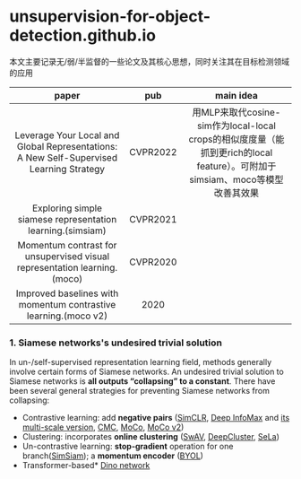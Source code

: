 # unsupervision-for-object-detection.github.io
本文主要记录无/弱/半监督的一些论文及其核心思想，同时关注其在目标检测领域的应用

|                            paper                             |   pub    |                          main idea                           |
| :----------------------------------------------------------: | :------: | :----------------------------------------------------------: |
| Leverage Your Local and Global Representations: A New Self-Supervised Learning Strategy | CVPR2022 | 用MLP来取代cosine-sim作为local-local crops的相似度度量（能抓到更rich的local feature）。可附加于simsiam、moco等模型改善其效果 |
|  Exploring simple siamese representation learning.(simsiam)  | CVPR2021 |                                                              |
| Momentum contrast for unsupervised visual representation learning.(moco) | CVPR2020 |                                                              |
| Improved baselines with momentum contrastive learning.(moco v2) |   2020   |                                                              |

### 1. Siamese networks's undesired trivial solution

In un-/self-supervised representation learning field, methods generally involve certain forms of Siamese networks. An undesired trivial solution to Siamese networks is **all outputs “collapsing” to a constant**. There have been several general strategies for preventing Siamese networks from collapsing:

* Contrastive learning: add **negative pairs** ([SimCLR](http://proceedings.mlr.press/v119/chen20j.html), [Deep InfoMax](https://arxiv.org/abs/1808.06670) and [its multi-scale version](https://proceedings.neurips.cc/paper/2019/hash/ddf354219aac374f1d40b7e760ee5bb7-Abstract.html), [CMC](https://link.springer.com/chapter/10.1007/978-3-030-58621-8_45), [MoCo](https://openaccess.thecvf.com/content_CVPR_2020/html/He_Momentum_Contrast_for_Unsupervised_Visual_Representation_Learning_CVPR_2020_paper.html), [MoCo v2](https://arxiv.org/abs/2003.04297))
* Clustering: incorporates **online clustering** ([SwAV](https://proceedings.neurips.cc/paper/2020/hash/70feb62b69f16e0238f741fab228fec2-Abstract.html), [DeepCluster](https://openaccess.thecvf.com/content_ECCV_2018/html/Mathilde_Caron_Deep_Clustering_for_ECCV_2018_paper.html), [SeLa](https://arxiv.org/abs/1911.05371))
* Un-contrastive learning: **stop-gradient** operation for one branch([SimSiam](https://openaccess.thecvf.com/content/CVPR2021/html/Chen_Exploring_Simple_Siamese_Representation_Learning_CVPR_2021_paper.html)); a **momentum encoder** ([BYOL](https://proceedings.neurips.cc/paper/2020/hash/f3ada80d5c4ee70142b17b8192b2958e-Abstract.html))
* Transformer-based\*  [Dino network](https://openaccess.thecvf.com/content/ICCV2021/html/Caron_Emerging_Properties_in_Self-Supervised_Vision_Transformers_ICCV_2021_paper.html)

